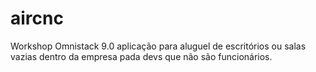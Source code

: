# aircnc
Workshop Omnistack 9.0 aplicação para aluguel de escritórios ou salas vazias dentro da empresa pada devs que não são funcionários.
